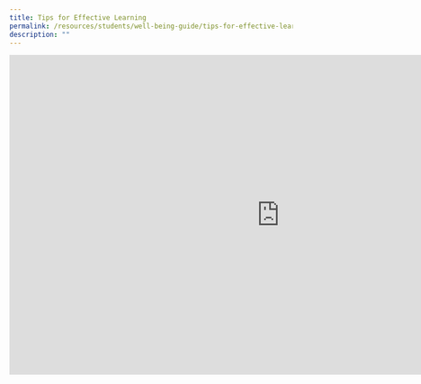```yaml
---
title: Tips for Effective Learning
permalink: /resources/students/well-being-guide/tips-for-effective-learning/
description: ""
---
```

<iframe src="https://docs.google.com/presentation/d/e/2PACX-1vQRtC6tVymatCFMBlXfc7niUT_ymg_GJ0phZ2zVxsTS-g6xHNVjG5RUMf_L-nsADrmWP4s4bz8K2Ndt/embed?start=false&amp;loop=false&amp;delayms=3000" frameborder="0" width="960" height="569" allowfullscreen="true"></iframe>